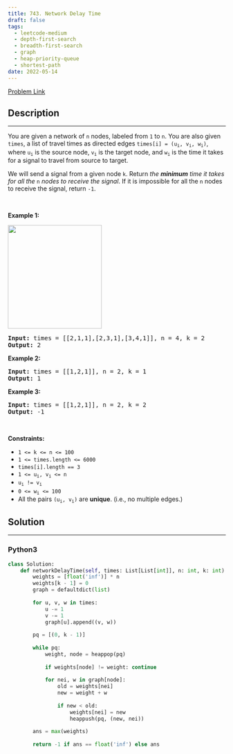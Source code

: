 ```yaml
---
title: 743. Network Delay Time
draft: false
tags: 
  - leetcode-medium
  - depth-first-search
  - breadth-first-search
  - graph
  - heap-priority-queue
  - shortest-path
date: 2022-05-14
---
```


[Problem Link](https://leetcode.com/problems/network-delay-time/)

## Description

---
<p>You are given a network of <code>n</code> nodes, labeled from <code>1</code> to <code>n</code>. You are also given <code>times</code>, a list of travel times as directed edges <code>times[i] = (u<sub>i</sub>, v<sub>i</sub>, w<sub>i</sub>)</code>, where <code>u<sub>i</sub></code> is the source node, <code>v<sub>i</sub></code> is the target node, and <code>w<sub>i</sub></code> is the time it takes for a signal to travel from source to target.</p>

<p>We will send a signal from a given node <code>k</code>. Return <em>the <strong>minimum</strong> time it takes for all the</em> <code>n</code> <em>nodes to receive the signal</em>. If it is impossible for all the <code>n</code> nodes to receive the signal, return <code>-1</code>.</p>

<p>&nbsp;</p>
<p><strong class="example">Example 1:</strong></p>
<img alt="" src="https://assets.leetcode.com/uploads/2019/05/23/931_example_1.png" style="width: 217px; height: 239px;" />
<pre>
<strong>Input:</strong> times = [[2,1,1],[2,3,1],[3,4,1]], n = 4, k = 2
<strong>Output:</strong> 2
</pre>

<p><strong class="example">Example 2:</strong></p>

<pre>
<strong>Input:</strong> times = [[1,2,1]], n = 2, k = 1
<strong>Output:</strong> 1
</pre>

<p><strong class="example">Example 3:</strong></p>

<pre>
<strong>Input:</strong> times = [[1,2,1]], n = 2, k = 2
<strong>Output:</strong> -1
</pre>

<p>&nbsp;</p>
<p><strong>Constraints:</strong></p>

<ul>
	<li><code>1 &lt;= k &lt;= n &lt;= 100</code></li>
	<li><code>1 &lt;= times.length &lt;= 6000</code></li>
	<li><code>times[i].length == 3</code></li>
	<li><code>1 &lt;= u<sub>i</sub>, v<sub>i</sub> &lt;= n</code></li>
	<li><code>u<sub>i</sub> != v<sub>i</sub></code></li>
	<li><code>0 &lt;= w<sub>i</sub> &lt;= 100</code></li>
	<li>All the pairs <code>(u<sub>i</sub>, v<sub>i</sub>)</code> are <strong>unique</strong>. (i.e., no multiple edges.)</li>
</ul>


## Solution

---
### Python3
``` py title='network-delay-time'
class Solution:
    def networkDelayTime(self, times: List[List[int]], n: int, k: int) -> int:
        weights = [float('inf')] * n
        weights[k - 1] = 0
        graph = defaultdict(list)
        
        for u, v, w in times:
            u -= 1
            v -= 1
            graph[u].append((v, w))
        
        pq = [(0, k - 1)]
        
        while pq:
            weight, node = heappop(pq)
            
            if weights[node] != weight: continue
            
            for nei, w in graph[node]:
                old = weights[nei]
                new = weight + w
                
                if new < old:
                    weights[nei] = new
                    heappush(pq, (new, nei))
        
        ans = max(weights)
        
        return -1 if ans == float('inf') else ans
```

